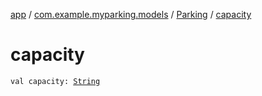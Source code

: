 [app](../../index.md) / [com.example.myparking.models](../index.md) / [Parking](index.md) / [capacity](./capacity.md)

# capacity

`val capacity: `[`String`](https://kotlinlang.org/api/latest/jvm/stdlib/kotlin/-string/index.html)